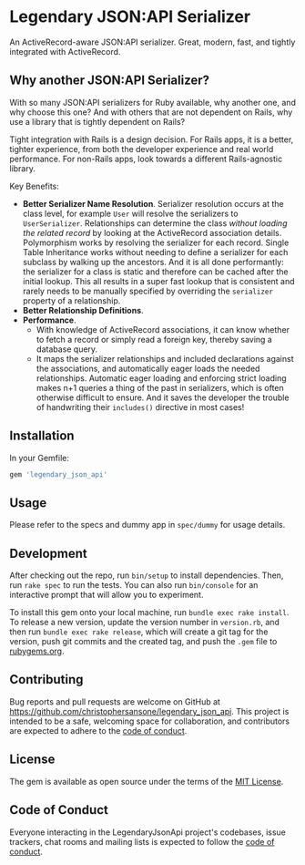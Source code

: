 # Legendary JSON:API Serializer

An ActiveRecord-aware JSON:API serializer.  Great, modern, fast, and tightly integrated with ActiveRecord.

## Why another JSON:API Serializer?

With so many JSON:API serializers for Ruby available, why another one, and why choose this one?  And with others that are not dependent on Rails, why use a library that is tightly dependent on Rails?

Tight integration with Rails is a design decision.  For Rails apps, it is a better, tighter experience, from both the developer experience and real world performance.  For non-Rails apps, look towards a different Rails-agnostic library.

Key Benefits:

* **Better Serializer Name Resolution**.  Serializer resolution occurs at the class level, for example `User` will resolve the serializers to `UserSerializer`.  Relationships can determine the class _without loading the related record_ by looking at the ActiveRecord association details.  Polymorphism works by resolving the serializer for each record.  Single Table Inheritance works without needing to define a serializer for each subclass by walking up the ancestors. And it is all done performantly: the serializer for a class is static and therefore can be cached after the initial lookup.  This all results in a super fast lookup that is consistent and rarely needs to be manually specified by overriding the `serializer` property of a relationship.
* **Better Relationship Definitions**.
* **Performance**.
  * With knowledge of ActiveRecord associations, it can know whether to fetch a record or simply read a foreign key, thereby saving a database query.
  * It maps the serializer relationships and included declarations against the associations, and automatically eager loads the needed relationships.  Automatic eager loading and enforcing strict loading makes n+1 queries a thing of the past in serializers, which is often otherwise difficult to ensure.  And it saves the developer the trouble of handwriting their
  `includes()` directive in most cases!

## Installation

In your Gemfile:

```bash
gem 'legendary_json_api'
```

## Usage

Please refer to the specs and dummy app in `spec/dummy` for usage details.

## Development

After checking out the repo, run `bin/setup` to install dependencies. Then, run `rake spec` to run the tests. You can also run `bin/console` for an interactive prompt that will allow you to experiment.

To install this gem onto your local machine, run `bundle exec rake install`. To release a new version, update the version number in `version.rb`, and then run `bundle exec rake release`, which will create a git tag for the version, push git commits and the created tag, and push the `.gem` file to [rubygems.org](https://rubygems.org).

## Contributing

Bug reports and pull requests are welcome on GitHub at https://github.com/christophersansone/legendary_json_api. This project is intended to be a safe, welcoming space for collaboration, and contributors are expected to adhere to the [code of conduct](https://github.com/christophersansone/legendary_json_api/blob/master/CODE_OF_CONDUCT.md).

## License

The gem is available as open source under the terms of the [MIT License](https://opensource.org/licenses/MIT).

## Code of Conduct

Everyone interacting in the LegendaryJsonApi project's codebases, issue trackers, chat rooms and mailing lists is expected to follow the [code of conduct](https://github.com/christophersansone/legendary_json_api/blob/master/CODE_OF_CONDUCT.md).
